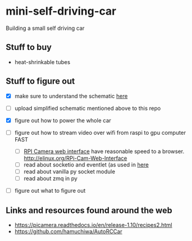 # mini-self-driving-car
Building a small self driving car


## Stuff to buy
- heat-shrinkable tubes


## Stuff to figure out
- [x] make sure to understand the schematic [here](https://business.tutsplus.com/tutorials/controlling-dc-motors-using-python-with-a-raspberry-pi--cms-20051)
- [ ] upload simplified schematic mentioned above to this repo
- [x] figure out how to power the whole car
- [ ] figure out how to stream video over wifi from raspi to gpu computer FAST
    - [ ] [RPI Camera web interface](http://elinux.org/RPi-Cam-Web-Interface) have reasonable speed to a browser. http://elinux.org/RPi-Cam-Web-Interface 
    - [ ] read about socketio and eventlet (as used in [here](https://github.com/ghostFaceKillah/behavioral-cloning-self-driving-car/blob/master/drive.py)
    - [ ] read about vanilla py socket module
    - [ ] read about zmq in py
    
- [ ] figure out what to figure out


## Links and resources found around the web
- https://picamera.readthedocs.io/en/release-1.10/recipes2.html
- https://github.com/hamuchiwa/AutoRCCar
